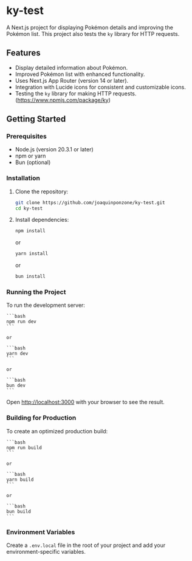 # ky-test

A Next.js project for displaying Pokémon details and improving the Pokémon list. This project also tests the `ky` library for HTTP requests.

## Features

- Display detailed information about Pokémon.
- Improved Pokémon list with enhanced functionality.
- Uses Next.js App Router (version 14 or later).
- Integration with Lucide icons for consistent and customizable icons.
- Testing the `ky` library for making HTTP requests. (https://www.npmjs.com/package/ky)

## Getting Started

### Prerequisites

- Node.js (version 20.3.1 or later)
- npm or yarn
- Bun (optional)

### Installation

1. Clone the repository:

    ```bash
    git clone https://github.com/joaquinponzone/ky-test.git
    cd ky-test
    ```

2. Install dependencies:

    ```bash
    npm install
    ```

    or

    ```bash
    yarn install
    ```

    or

    ```bash
    bun install
    ```

### Running the Project

To run the development server:

    ```bash
    npm run dev
    ```

    or

    ```bash
    yarn dev
    ```

    or

    ```bash
    bun dev
    ```

Open [http://localhost:3000](http://localhost:3000) with your browser to see the result.

### Building for Production

To create an optimized production build:

    ```bash
    npm run build
    ```

    or

    ```bash
    yarn build
    ```

    or

    ```bash
    bun build
    ```

### Environment Variables

Create a `.env.local` file in the root of your project and add your environment-specific variables.

